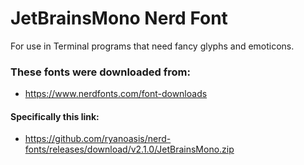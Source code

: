 # JetBrainsMono Nerd Font
For use in Terminal programs that need fancy glyphs and emoticons.

### These fonts were downloaded from:
- https://www.nerdfonts.com/font-downloads

#### Specifically this link:
- https://github.com/ryanoasis/nerd-fonts/releases/download/v2.1.0/JetBrainsMono.zip
